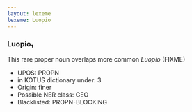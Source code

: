 ```yaml
---
layout: lexeme
lexeme: Luopio
---
```


###  Luopio₁

This rare proper noun overlaps more common *Luopio* (FIXME)
* UPOS:  PROPN
* in KOTUS dictionary under:  3
* Origin:  finer
* Possible NER class:  GEO
* Blacklisted:  PROPN-BLOCKING

